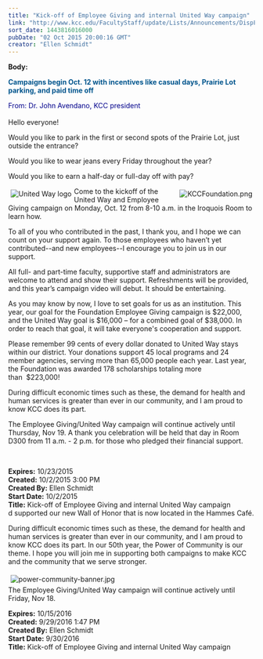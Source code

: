 ```yaml
---
title: "Kick-off of Employee Giving and internal United Way campaign"
link: "http://www.kcc.edu/FacultyStaff/update/Lists/Announcements/DispForm.aspx?ID=2040"
sort_date: 1443816016000
pubDate: "02 Oct 2015 20:00:16 GMT"
creator: "Ellen Schmidt"
---
```


<div><b>Body:</b> <div class="ExternalClass928E63EB99EA4F5BAC20CB6C792F466E"><p><span style="color:#00558d"><strong>​Campaigns begin Oct. 12 with incentives like casual days, Prairie Lot parking, and paid time off</strong></span></p>
<p><span style="color:darkblue"></span><span style="color:darkblue">From: Dr. John Avendano, KCC president</span><br /><br />Hello everyone!</p>
<p>Would you like to park in the first or second spots of the Prairie Lot, just outside the entrance?</p>
<p>Would you like to wear jeans every Friday throughout the year? </p>
<p>Would you like to earn a half-day or full-day off with pay? </p>
<p><img alt="KCCFoundation.png" src="/FacultyStaff/update/Documents/KCCFoundation.png" style="vertical-align:auto;float:right;margin:5px" /></p>
<p><img alt="United Way logo" src="/FacultyStaff/update/PublishingImages/United%20Way.jpg" style="vertical-align:auto;float:left;margin:5px" />Come to the kickoff of the United Way and Employee Giving campaign on Monday, Oct. 12 from 8-10 a.m. in the Iroquois Room to learn how. </p>
<p>To all of you who contributed in the past, I thank you, and I hope we can count on your support again. To those employees who haven’t yet contributed--and new employees--I encourage you to join us in our support.</p>
<p>All full- and part-time faculty, supportive staff and administrators are welcome to attend and show their support. Refreshments will be provided, and this year’s campaign video will debut. It should be entertaining.</p>
<p>As you may know by now, I love to set goals for us as an institution. This year, our goal for the Foundation Employee Giving campaign is $22,000, and the United Way goal is $16,000 – for a combined goal of $38,000. In order to reach that goal, it will take everyone's cooperation and support. </p>
<p>Please remember 99 cents of every dollar donated to United Way stays within our district. Your donations support 45 local programs and 24 member agencies, serving more than 65,000 people each year. Last year, the Foundation was awarded 178 scholarships totaling more than  $223,000!</p>
<p>During difficult economic times such as these, the demand for health and human services is greater than ever in our community, and I am proud to know KCC does its part.</p>
<p>The Employee Giving/United Way campaign will continue actively until Thursday, Nov 19. A thank you celebration will be held that day in Room D300 from 11 a.m. - 2 p.m. for those who pledged their financial support.  </p>
<p> </p></div></div>
<div><b>Expires:</b> 10/23/2015</div>
<div><b>Created:</b> 10/2/2015 3:00 PM</div>
<div><b>Created By:</b> Ellen Schmidt</div>
<div><b>Start Date:</b> 10/2/2015</div>
<div><b>Title:</b> Kick-off of Employee Giving and internal United Way campaign</div>
d supported our new Wall of Honor that is now located in the Hammes Café. </p>
<p>During difficult economic times such as these, the demand for health and human services is greater than ever in our community, and I am proud to know KCC does its part. In our 50th year, the Power of Community is our theme. I hope you will join me in supporting both campaigns to make KCC and the community that we serve stronger. </p>
<p><img alt="power-community-banner.jpg" src="/FacultyStaff/update/Documents/power-community-banner.jpg" style="margin:5px" /><br />The Employee Giving/United Way campaign will continue actively until Friday, Nov 18.</p></div></div>
<div><b>Expires:</b> 10/15/2016</div>
<div><b>Created:</b> 9/29/2016 1:47 PM</div>
<div><b>Created By:</b> Ellen Schmidt</div>
<div><b>Start Date:</b> 9/30/2016</div>
<div><b>Title:</b> ​Kick-off of Employee Giving and internal United Way campaign</div>
